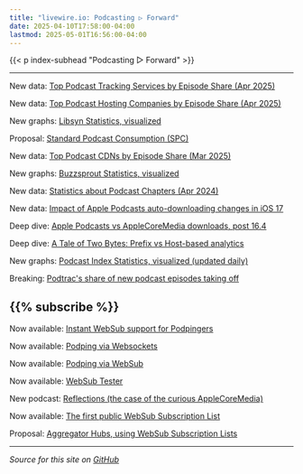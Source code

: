 ```yaml
---
title: "livewire.io: Podcasting ▷ Forward"
date: 2025-04-10T17:58:00-04:00
lastmod: 2025-05-01T16:56:00-04:00
---
```


{{< p index-subhead "Podcasting ▷ Forward" >}}

---

New data: [Top Podcast Tracking Services by Episode Share (Apr 2025)](/podcast-trackers-by-episode-share)

New data: [Top Podcast Hosting Companies by Episode Share (Apr 2025)](/podcast-hosts-by-episode-share)

New graphs: [Libsyn Statistics, visualized](/libsyn-stats-visualized)

Proposal: [Standard Podcast Consumption (SPC)](/spc)

New data: [Top Podcast CDNs by Episode Share (Mar 2025)](/podcast-cdns-by-episode-share)

New graphs: [Buzzsprout Statistics, visualized](/buzzsprout-stats-visualized)

New data: [Statistics about Podcast Chapters (Apr 2024)](/podcast-chapters-stats)

New data: [Impact of Apple Podcasts auto-downloading changes in iOS 17](/tracking-apple-podcasts-ios17-changes)

Deep dive: [Apple Podcasts vs AppleCoreMedia downloads, post 16.4](/apple-podcasts-vs-applecoremedia)

Deep dive: [A Tale of Two Bytes: Prefix vs Host-based analytics](/a-tale-of-two-bytes-prefix-vs-host-based-analytics)

New graphs: [Podcast Index Statistics, visualized (updated daily)](/podcast-index-stats-visualized)

Breaking: [Podtrac's share of new podcast episodes taking off](/podtrac-share-of-new-episodes-taking-off)

{{% subscribe %}}
---

Now available: [Instant WebSub support for Podpingers](/instant-websub-for-podpingers)

Now available: [Podping via Websockets](/podping-via-websockets)

Now available: [Podping via WebSub](/podping-via-websub)

Now available: [WebSub Tester](/websub-tester)

New podcast: [Reflections (the case of the curious AppleCoreMedia)](/new-podcast-reflections)

Now available: [The first public WebSub Subscription List](/first-public-subscription-list)

Proposal: [Aggregator Hubs, using WebSub Subscription Lists](/aggregator-hubs)

---

*Source for this site on [GitHub](https://github.com/skymethod/livewire-web)*
